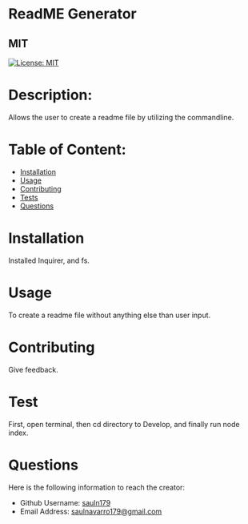 
  # ReadME Generator
  ## MIT
  [![License: MIT](https://img.shields.io/badge/License-MIT-yellow.svg)](https://opensource.org/licenses/MIT)


 
  # Description:
  Allows the user to create a readme file by utilizing the commandline.

  # Table of Content:

- [Installation](#installation)
- [Usage](#usage)
- [Contributing](#contributing)
- [Tests](#tests)
- [Questions](#questions)

# Installation
Installed Inquirer, and fs.

# Usage
To create a readme file without anything else than user input.

# Contributing
Give feedback.

# Test
First, open terminal, then cd directory to Develop, and finally run node index.

# Questions
Here is the following information to reach the creator:

- Github Username: [sauln179](https://github.com/sauln179)
- Email Address: saulnavarro179@gmail.com

 
